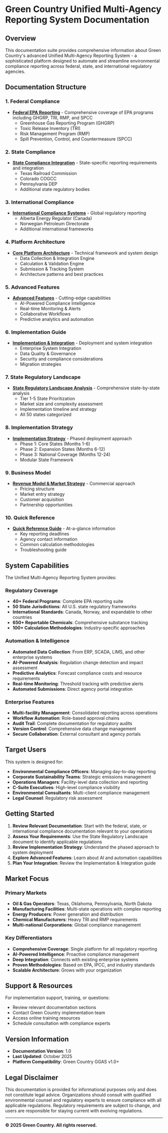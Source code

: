 # Green Country Unified Multi-Agency Reporting System Documentation

## Overview

This documentation suite provides comprehensive information about Green Country's advanced Unified Multi-Agency Reporting System - a sophisticated platform designed to automate and streamline environmental compliance reporting across federal, state, and international regulatory agencies.

## Documentation Structure

### 1. Federal Compliance
- **[Federal EPA Reporting](./01-Federal-EPA-Reporting.md)** - Comprehensive coverage of EPA programs including GHGRP, TRI, RMP, and SPCC
  - Greenhouse Gas Reporting Program (GHGRP)
  - Toxic Release Inventory (TRI)
  - Risk Management Program (RMP)
  - Spill Prevention, Control, and Countermeasure (SPCC)

### 2. State Compliance
- **[State Compliance Integration](./02-State-Compliance-Integration.md)** - State-specific reporting requirements and integration
  - Texas Railroad Commission
  - Colorado COGCC
  - Pennsylvania DEP
  - Additional state regulatory bodies

### 3. International Compliance
- **[International Compliance Systems](./03-International-Compliance-Systems.md)** - Global regulatory reporting
  - Alberta Energy Regulator (Canada)
  - Norwegian Petroleum Directorate
  - Additional international frameworks

### 4. Platform Architecture
- **[Core Platform Architecture](./04-Core-Platform-Architecture.md)** - Technical framework and system design
  - Data Collection & Integration Engine
  - Calculation & Validation Engine
  - Submission & Tracking System
  - Architecture patterns and best practices

### 5. Advanced Features
- **[Advanced Features](./05-Advanced-Features.md)** - Cutting-edge capabilities
  - AI-Powered Compliance Intelligence
  - Real-time Monitoring & Alerts
  - Collaborative Workflows
  - Predictive analytics and automation

### 6. Implementation Guide
- **[Implementation & Integration](./06-Implementation-Integration.md)** - Deployment and system integration
  - Enterprise System Integration
  - Data Quality & Governance
  - Security and compliance considerations
  - Migration strategies

### 7. State Regulatory Landscape
- **[State Regulatory Landscape Analysis](./07-State-Regulatory-Landscape.md)** - Comprehensive state-by-state analysis
  - Tier 1-5 State Prioritization
  - Market size and complexity assessment
  - Implementation timeline and strategy
  - All 50 states categorized

### 8. Implementation Strategy
- **[Implementation Strategy](./08-Implementation-Strategy.md)** - Phased deployment approach
  - Phase 1: Core States (Months 1-6)
  - Phase 2: Expansion States (Months 6-12)
  - Phase 3: National Coverage (Months 12-24)
  - Modular State Framework

### 9. Business Model
- **[Revenue Model & Market Strategy](./09-Revenue-Model-Market-Strategy.md)** - Commercial approach
  - Pricing structure
  - Market entry strategy
  - Customer acquisition
  - Partnership opportunities

### 10. Quick Reference
- **[Quick Reference Guide](./10-Quick-Reference-Guide.md)** - At-a-glance information
  - Key reporting deadlines
  - Agency contact information
  - Common calculation methodologies
  - Troubleshooting guide

## System Capabilities

The Unified Multi-Agency Reporting System provides:

### Regulatory Coverage
- **40+ Federal Programs**: Complete EPA reporting suite
- **50 State Jurisdictions**: All U.S. state regulatory frameworks
- **International Standards**: Canada, Norway, and expandable to other countries
- **650+ Reportable Chemicals**: Comprehensive substance tracking
- **100+ Calculation Methodologies**: Industry-specific approaches

### Automation & Intelligence
- **Automated Data Collection**: From ERP, SCADA, LIMS, and other enterprise systems
- **AI-Powered Analysis**: Regulation change detection and impact assessment
- **Predictive Analytics**: Forecast compliance costs and resource requirements
- **Real-time Monitoring**: Threshold tracking with predictive alerts
- **Automated Submissions**: Direct agency portal integration

### Enterprise Features
- **Multi-facility Management**: Consolidated reporting across operations
- **Workflow Automation**: Role-based approval chains
- **Audit Trail**: Complete documentation for regulatory audits
- **Version Control**: Comprehensive data change management
- **Secure Collaboration**: External consultant and agency portals

## Target Users

This system is designed for:
- **Environmental Compliance Officers**: Managing day-to-day reporting
- **Corporate Sustainability Teams**: Strategic emissions management
- **Operations Managers**: Facility-level data collection and reporting
- **C-Suite Executives**: High-level compliance visibility
- **Environmental Consultants**: Multi-client compliance management
- **Legal Counsel**: Regulatory risk assessment

## Getting Started

1. **Review Relevant Documentation**: Start with the federal, state, or international compliance documentation relevant to your operations
2. **Assess Your Requirements**: Use the State Regulatory Landscape document to identify applicable regulations
3. **Review Implementation Strategy**: Understand the phased approach to system deployment
4. **Explore Advanced Features**: Learn about AI and automation capabilities
5. **Plan Your Integration**: Review the Implementation & Integration guide

## Market Focus

### Primary Markets
- **Oil & Gas Operators**: Texas, Oklahoma, Pennsylvania, North Dakota
- **Manufacturing Facilities**: Multi-state operations with complex reporting
- **Energy Producers**: Power generation and distribution
- **Chemical Manufacturers**: Heavy TRI and RMP requirements
- **Multi-national Corporations**: Global compliance management

### Key Differentiators
- **Comprehensive Coverage**: Single platform for all regulatory reporting
- **AI-Powered Intelligence**: Proactive compliance management
- **Deep Integration**: Connects with existing enterprise systems
- **Proven Methodologies**: Based on EPA, IPCC, and industry standards
- **Scalable Architecture**: Grows with your organization

## Support & Resources

For implementation support, training, or questions:
- Review relevant documentation sections
- Contact Green Country implementation team
- Access online training resources
- Schedule consultation with compliance experts

## Version Information

- **Documentation Version**: 1.0
- **Last Updated**: October 2025
- **Platform Compatibility**: Green Country GGAS v1.0+

## Legal Disclaimer

This documentation is provided for informational purposes only and does not constitute legal advice. Organizations should consult with qualified environmental counsel and regulatory experts to ensure compliance with all applicable regulations. Regulatory requirements are subject to change, and users are responsible for staying current with evolving regulations.

---

**© 2025 Green Country. All rights reserved.**
